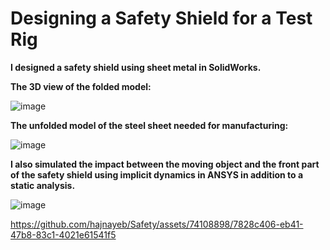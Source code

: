 # Designing a Safety Shield for a Test Rig

**I designed a safety shield using sheet metal in SolidWorks.**

**The 3D view of the folded model:**

![image](https://github.com/hajnayeb/Safety/assets/74108898/caeb5660-84d8-480e-91df-2ae09ffa7298)

**The unfolded model of the steel sheet needed for manufacturing:**

![image](https://github.com/hajnayeb/Safety/assets/74108898/24fced89-67e2-428e-84f1-9a81fa808aae)


**I also simulated the impact between the moving object and the front part of the safety shield using implicit dynamics in ANSYS in addition to a static analysis.**

![image](https://github.com/hajnayeb/Safety/assets/74108898/27165c47-02cc-418c-a04d-c77ec1a445e9)

https://github.com/hajnayeb/Safety/assets/74108898/7828c406-eb41-47b8-83c1-4021e61541f5


